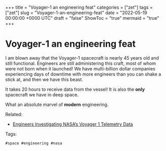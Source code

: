 +++
title = "Voyager-1 an engineering feat"
categories = ["zet"]
tags = ["zet"]
slug = "Voyager-1-an-engineering-feat"
date = "2022-05-19 00:00:00 +0000 UTC"
draft = "false"
ShowToc = "true"
mermaid = "true"
+++

# Voyager-1 an engineering feat

I am blown away that the Voyager-1 spacecraft is nearly 45 years old
and still functional. Engineers are still administering this craft, most
of whom were not born when it launched! We have multi-billion dollar
companies experiencing days of downtime with more engineers than you can
shake a stick at, and then we have this beast.

It takes 20 hours to receive data from the vessel! It is also the **only**
spacecraft we have in deep space. 

What an absolute marvel of **modern** engineering. 

Related:

- [Engineers Investigating NASA’s Voyager 1 Telemetry Data](http://archive.today/7MIV1)

Tags:

    #space #engineering #nasa


